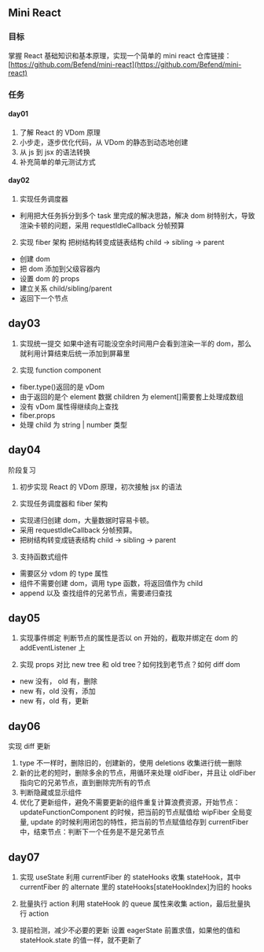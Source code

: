 ## Mini React

### 目标

掌握 React 基础知识和基本原理，实现一个简单的 mini react
仓库链接：[https://github.com/Befend/mini-react](https://github.com/Befend/mini-react)

### 任务

#### day01

1. 了解 React 的 VDom 原理
2. 小步走，逐步优化代码，从 VDom 的静态到动态地创建
3. 从 js 到 jsx 的语法转换
4. 补充简单的单元测试方式

#### day02

1. 实现任务调度器

- 利用把大任务拆分到多个 task 里完成的解决思路，解决 dom 树特别大，导致渲染卡顿的问题，采用 requestIdleCallback 分帧预算

2. 实现 fiber 架构
   把树结构转变成链表结构 child -> sibling -> parent

- 创建 dom
- 把 dom 添加到父级容器内
- 设置 dom 的 props
- 建立关系 child/sibling/parent
- 返回下一个节点

## day03

1. 实现统一提交
   如果中途有可能没空余时间用户会看到渲染一半的 dom，那么就利用计算结束后统一添加到屏幕里

2. 实现 function component

- fiber.type()返回的是 vDom
- 由于返回的是个 element 数据 children 为 element[]需要套上处理成数组
- 没有 vDom 属性得继续向上查找
- fiber.props
- 处理 child 为 string | number 类型

## day04

阶段复习

1. 初步实现 React 的 VDom 原理，初次接触 jsx 的语法

2. 实现任务调度器和 fiber 架构

- 实现递归创建 dom，大量数据时容易卡顿。
- 采用 requestIdleCallback 分帧预算。
- 把树结构转变成链表结构 child -> sibling -> parent

3. 支持函数式组件

- 需要区分 vdom 的 type 属性
- 组件不需要创建 dom，调用 type 函数，将返回值作为 child
- append 以及 查找组件的兄弟节点，需要递归查找

## day05

1. 实现事件绑定
   判断节点的属性是否以 on 开始的，截取并绑定在 dom 的 addEventListener 上

2. 实现 props
   对比 new tree 和 old tree？如何找到老节点？如何 diff dom

- new 没有， old 有，删除
- new 有，old 没有，添加
- new 有，old 有，更新

## day06

实现 diff 更新

1. type 不一样时，删除旧的，创建新的，使用 deletions 收集进行统一删除
2. 新的比老的短时，删除多余的节点，用循环来处理 oldFiber，并且让 oldFiber 指向它的兄弟节点，直到删除完所有的节点
3. 判断隐藏或显示组件
4. 优化了更新组件，避免不需要更新的组件重复计算浪费资源，开始节点：updateFunctionComponent 的时候，把当前的节点赋值给 wipFiber 全局变量, update 的时候利用闭包的特性，把当前的节点赋值给存到 currentFiber 中，结束节点：判断下一个任务是不是兄弟节点

## day07

1. 实现 useState
   利用 currentFiber 的 stateHooks 收集 stateHook，其中 currentFiber 的 alternate 里的 stateHooks[stateHookIndex]为旧的 hooks

2. 批量执行 action
   利用 stateHook 的 queue 属性来收集 action，最后批量执行 action

3. 提前检测，减少不必要的更新
   设置 eagerState 前置求值，如果他的值和 stateHook.state 的值一样，就不更新了
